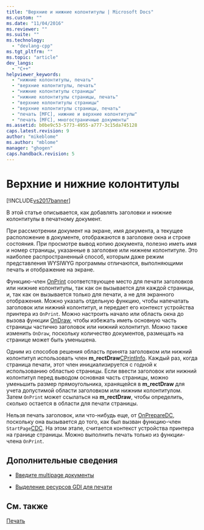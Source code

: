 ```yaml
---
title: "Верхние и нижние колонтитулы | Microsoft Docs"
ms.custom: ""
ms.date: "11/04/2016"
ms.reviewer: ""
ms.suite: ""
ms.technology: 
  - "devlang-cpp"
ms.tgt_pltfrm: ""
ms.topic: "article"
dev_langs: 
  - "C++"
helpviewer_keywords: 
  - "нижние колонтитулы, печать"
  - "верхние колонтитулы, печать"
  - "нижние колонтитулы страницы"
  - "нижние колонтитулы страницы, печать"
  - "верхние колонтитулы страницы"
  - "верхние колонтитулы страницы, печать"
  - "печать [MFC], нижние и верхние колонтитулы"
  - "печать [MFC], многостраничные документы"
ms.assetid: b0be9c53-5773-4955-a777-3c15da745128
caps.latest.revision: 9
author: "mikeblome"
ms.author: "mblome"
manager: "ghogen"
caps.handback.revision: 5
---
```

# Верхние и нижние колонтитулы
[!INCLUDE[vs2017banner](../assembler/inline/includes/vs2017banner.md)]

В этой статье описывается, как добавлять заголовки и нижние колонтитулы в печатному документ.  
  
 При рассмотрении документ на экране, имя документа, а текущее расположение в документе, отображаются в заголовке окна и строке состояния.  При просмотре вывод копию документа, полезно иметь имя и номер страницы, указанные в заголовке или нижнем колонтитуле.  Это наиболее распространенный способ, которым даже режим представления WYSIWYG программы отличаются, выполняющими печать и отображение на экране.  
  
 Функцию\-член [OnPrint](../Topic/CView::OnPrint.md) соответствующее место для печати заголовков или нижние колонтитулы, так как он вызывается для каждой страницы, и, так как он вызывается только для печати, а не для экранного отображения.  Можно указать отдельную функцию, чтобы напечатать заголовок или нижний колонтитул, и передает его контекст устройства принтера из `OnPrint`.  Можно настроить начало или область окна до вызова функции [OnDraw](../Topic/CView::OnDraw.md), чтобы избежать иметь основную часть страницы частично заголовок или нижний колонтитул.  Можно также изменить `OnDraw`, поскольку количество документов, размещать на странице может быть уменьшена.  
  
 Одним из способов решения область принята заголовком или нижний колонтитул использовать член **m\_rectDraw**[CPrintInfo](../mfc/reference/cprintinfo-structure.md).  Каждый раз, когда страница печати, этот член инициализируется с годной к использованию областью страницы.  Если ввести заголовок или нижний колонтитул перед выводом основная часть страницы, можно уменьшить размер прямоугольника, хранящейся в **m\_rectDraw** для учета допустимой области заголовком или нижним колонтитулом.  Затем `OnPrint` может ссылаться на **m\_rectDraw**, чтобы определить, сколько остается в области для печати страницы.  
  
 Нельзя печать заголовок, или что\-нибудь еще, от [OnPrepareDC](../Topic/CView::OnPrepareDC.md), поскольку она вызывается до того, как был вызван функцию\-член `StartPage`[CDC](../Topic/CDC%20Class.md).  На этом этапе, считается контекст устройства принтера на границе страницы.  Можно выполнить печать только из функции\-члена `OnPrint`.  
  
## Дополнительные сведения  
  
-   [Введите multipage документы](../mfc/multipage-documents.md)  
  
-   [Выделение ресурсов GDI для печати](../mfc/allocating-gdi-resources.md)  
  
## См. также  
 [Печать](../mfc/printing.md)